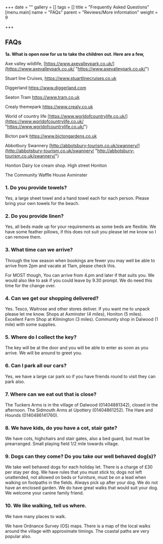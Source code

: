 +++
date = ""
gallery = []
tags = []
title = "Frequently Asked Questions"
[menu.main]
name = "FAQs"
parent = "Reviews/More information"
weight = 9

+++
## FAQs

**1a. What is open now for us to take the children out. Here are a few,**

Axe valley wildlife, [https://www.axevalleypark.co.uk/](https://www.axevalleypark.co.uk/ "https://www.axevalleypark.co.uk/")

Stuart line Cruises, https://www.stuartlinecruises.co.uk

Diggerland  https://www.diggerland.com

Seaton Tram https://www.tram.co.uk

Crealy themepark  https://www.crealy.co.uk

World of country life   [https://www.worldofcountrylife.co.uk/](https://www.worldofcountrylife.co.uk/ "https://www.worldofcountrylife.co.uk/")

Bicton park    https://www.bictongardens.co.uk

Abbotbury Swannery    [http://abbotsbury-tourism.co.uk/swannery/](http://abbotsbury-tourism.co.uk/swannery/ "http://abbotsbury-tourism.co.uk/swannery/")

Honiton Dairy Ice cream shop. High street Honiton

The Community Waffle House Axminster

### 1. Do you provide towels?

Yes, a large sheet towel and a hand towel each for each person. Please bring your own towels for the beach.

### 2. Do you provide linen?

Yes, all beds made up for your requirements as some beds are flexible. We have some feather pillows, if this does not suit you please let me know so I can remove them.

### 3. What time can we arrive?

Through the low season when bookings are fewer you may well be able to arrive from 2pm and vacate at 11am, please check this.

For MOST though, You can arrive from   4.pm and later if that suits you.   We would also like to ask if you could leave by 9.30 prompt. We do need this time for the change over. 

### 4. Can we get our shopping delivered?

Yes. Tesco, Waitrose and other stores deliver. If you want me to unpack please let me know.  Shops at Axminster (4 miles), Honiton (5 miles). Excellent Farm Shop at Kilmington (3 miles). Community shop in Dalwood (1 mile) with some supplies.

### 5. Where do I collect the key?

The key will be at the door and you will be able to enter as soon as you arrive. We will be around to greet you.

### 6. Can I park all our cars?

Yes, we have a large car park so if you have friends round to visit they can park also.

### 7. Where can we eat out that is close?

The Tuckers Arms is in the village of Dalwood (01404881342), closed in the afternoon. The Sidmouth Arms at Upottery (01404861252). The Hare and Hounds (0140486141760).

### 8. We have kids, do you have a cot, stair gate?

We have cots, highchairs and stair gates, also a bed guard, but must be prearranged. Small playing field 1/2 mile towards village.

### 9. Dogs can they come? Do you take our well behaved dog(s)?

We take well behaved dogs for each holiday let.  There is a charge of £30 per stay per dog. We have rules that you must stick to; dogs not left unattended, not allowed on beds or furniture, must be on a lead when walking on footpaths in the fields. Always pick up after your dog. We do not have an enclosed garden. We do have great walks that would suit your dog. We welcome your canine family friend.

### 10. We like walking, tell us where.

We have many places to walk.

We have Ordnance Survey (OS) maps. There is a map of the local walks around the village with approximate timings. The coastal paths are very popular also.